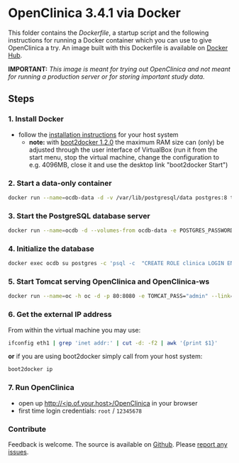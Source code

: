 OpenClinica 3.4.1 via Docker
============================

This folder contains the *Dockerfile*, a startup script and the following instructions for running a Docker container  which you can use to give OpenClinica a try. An image built with this Dockerfile is available on [Docker Hub](https://registry.hub.docker.com/u/piegsaj/openclinica/).

**IMPORTANT:** *This image is meant for trying out OpenClinica and not meant for running a production server or for storing important study data.*

Steps
-----

### 1. Install Docker

* follow the [installation instructions](http://docs.docker.com/installation/) for your host system
    * **note:** with [boot2docker 1.2.0](https://github.com/boot2docker/boot2docker) the maximum RAM size can (only) be adjusted through the user interface of VirtualBox (run it from the start menu, stop the virtual machine, change the configuration to e.g. 4096MB, close it and use the desktop link "boot2docker Start")

### 2. Start a data-only container

```sh
docker run --name=ocdb-data -d -v /var/lib/postgresql/data postgres:8 true
```

### 3. Start the PostgreSQL database server

```sh
docker run --name=ocdb -d --volumes-from ocdb-data -e POSTGRES_PASSWORD=postgres123 postgres:8
```

### 4. Initialize the database

```sh
docker exec ocdb su postgres -c 'psql -c  "CREATE ROLE clinica LOGIN ENCRYPTED PASSWORD '\''clinica'\'' SUPERUSER NOINHERIT NOCREATEDB NOCREATEROLE" && psql -c "CREATE DATABASE openclinica WITH ENCODING='\''UTF8'\'' OWNER=clinica" && psql -c "CREATE DATABASE \"openclinica-ws\" WITH ENCODING='\''UTF8'\'' OWNER=clinica" && echo "host all  clinica    0.0.0.0/0  md5" >> $PGDATA/pg_hba.conf && /usr/lib/postgresql/$PG_MAJOR/bin/pg_ctl reload -D $PGDATA'
```

### 5. Start Tomcat serving OpenClinica and OpenClinica-ws

```sh
docker run --name=oc -h oc -d -p 80:8080 -e TOMCAT_PASS="admin" --link=ocdb:ocdb piegsaj/openclinica
```

### 6. Get the external IP address

From within the virtual machine you may use:

```sh
ifconfig eth1 | grep 'inet addr:' | cut -d: -f2 | awk '{print $1}'
```

**or** if you are using boot2docker simply call from your host system:

```sh
boot2docker ip
```


### 7. Run OpenClinica

* open up [http://&lt;ip.of.your.host&gt;/OpenClinica](http://<ip.of.your.host>/OpenClinica) in your browser
* first time login credentials: `root` / `12345678`

### Contribute

Feedback is welcome. The source is available on [Github](https://github.com/JensPiegsa/WildFly/). Please [report any issues](https://github.com/JensPiegsa/WildFly/issues).


